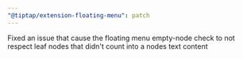 ```yaml
---
"@tiptap/extension-floating-menu": patch
---
```


Fixed an issue that cause the floating menu empty-node check to not respect leaf nodes that didn't count into a nodes text content
